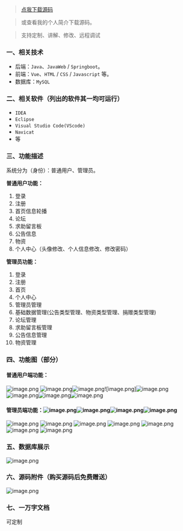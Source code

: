 > [点我下载源码](https://www.notmaker.com/detail/21ceaff2faed4453bb6a74f2758c9538/ghp20250304) 


> 或查看我的个人简介下载源码。

> 支持定制、讲解、修改、远程调试


### 一、相关技术
- 后端：`Java`、`JavaWeb` / `Springboot`。
- 前端：`Vue`、`HTML` / `CSS` / `Javascript` 等。
- 数据库：`MySQL`

### 二、相关软件（列出的软件其一均可运行）
- `IDEA`
- `Eclipse`
- `Visual Studio Code(VScode)`
- `Navicat`
- 等

### 三、功能描述
系统分为（身份）：普通用户、管理员。

**普通用户功能：**
1. 登录
2. 注册
3. 首页信息轮播
4. 论坛
5. 求助留言板
6. 公告信息
7. 物资
8. 个人中心（头像修改、个人信息修改、修改密码）


**管理员功能：**
1. 登录
2. 注册
3. 首页
4. 个人中心
5. 管理员管理
6. 基础数据管理(公告类型管理、物资类型管理、捐赠类型管理)
7. 论坛管理
8. 求助留言板管理
9. 公告信息管理
10. 物资管理

### 四、功能图（部分）

#### 普通用户端功能：
![image.png](https://store.ptcc9.top/notmaker/user_upload/ba15bc64d0b24c178659372c9c4386bd/2024-09-26%2013:42:12_image.png)
![image.png](https://store.ptcc9.top/notmaker/user_upload/ba15bc64d0b24c178659372c9c4386bd/2024-09-26%2013:42:46_image.png)![image.png](https://store.ptcc9.top/notmaker/user_upload/ba15bc64d0b24c178659372c9c4386bd/2024-09-26%2013:51:18_image.png)![image.png]![image.png](https://store.ptcc9.top/notmaker/user_upload/ba15bc64d0b24c178659372c9c4386bd/2024-09-26%2015:49:49_image.png)
![image.png](https://store.ptcc9.top/notmaker/user_upload/ba15bc64d0b24c178659372c9c4386bd/2024-09-26%2014:05:33_image.png)![image.png](https://store.ptcc9.top/notmaker/user_upload/ba15bc64d0b24c178659372c9c4386bd/2024-09-26%2014:06:14_image.png)![image.png](https://store.ptcc9.top/notmaker/user_upload/ba15bc64d0b24c178659372c9c4386bd/2024-09-26%2014:06:42_image.png)
#### 管理员端功能：![image.png](https://store.ptcc9.top/notmaker/user_upload/ba15bc64d0b24c178659372c9c4386bd/2024-09-26%2014:07:47_image.png)![image.png](https://store.ptcc9.top/notmaker/user_upload/ba15bc64d0b24c178659372c9c4386bd/2024-09-26%2014:08:08_image.png)![image.png](https://store.ptcc9.top/notmaker/user_upload/ba15bc64d0b24c178659372c9c4386bd/2024-09-26%2014:08:35_image.png)![image.png](https://store.ptcc9.top/notmaker/user_upload/ba15bc64d0b24c178659372c9c4386bd/2024-09-26%2014:08:52_image.png)
![image.png](https://store.ptcc9.top/notmaker/user_upload/ba15bc64d0b24c178659372c9c4386bd/2024-09-26%2014:09:17_image.png)
![image.png](https://store.ptcc9.top/notmaker/user_upload/ba15bc64d0b24c178659372c9c4386bd/2024-09-26%2015:42:02_image.png)
![image.png](https://store.ptcc9.top/notmaker/user_upload/ba15bc64d0b24c178659372c9c4386bd/2024-09-26%2015:43:43_image.png)
![image.png](https://store.ptcc9.top/notmaker/user_upload/ba15bc64d0b24c178659372c9c4386bd/2024-09-26%2015:21:56_image.png)
![image.png](https://store.ptcc9.top/notmaker/user_upload/ba15bc64d0b24c178659372c9c4386bd/2024-09-26%2015:34:50_image.png)
![image.png](https://store.ptcc9.top/notmaker/user_upload/ba15bc64d0b24c178659372c9c4386bd/2024-09-26%2015:45:39_image.png)
![image.png](https://store.ptcc9.top/notmaker/user_upload/ba15bc64d0b24c178659372c9c4386bd/2024-09-26%2015:46:30_image.png)
### 五、数据库展示
![image.png](https://store.ptcc9.top/notmaker/user_upload/ba15bc64d0b24c178659372c9c4386bd/2024-09-26%2015:09:58_image.png)
### 六、源码附件（购买源码后免费赠送）
![image.png](https://store.ptcc9.top/notmaker/user_upload/ba15bc64d0b24c178659372c9c4386bd/2024-09-26%2014:14:16_image.png)
### 七、一万字文档
可定制
